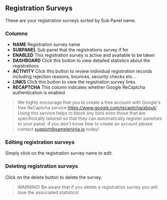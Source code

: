 ## Registration Surveys

These are your registration surveys sorted by Sub Panel name.

### Columns
- **NAME** Registration survey name
- **SUBPANEL** Sub panel that the registrations survey if for
- **ENABLED** This registration survey is active and available to be taken
- **DASHBOARD** Click this button to view detailed statistics about the registrations
- **ACTIVITY** Click this button to review individual registration records including rejection reasons, bounces, security checks etc...
- **LINKS** Click this button to view the registration survey links
- **RECAPTCHA** This column indicates whether Google ReCaptcha authentication is enabled

> We highly encourage that you to create a free account with Google's free ReCaptcha service https://www.google.com/recaptcha/about/. Using this service helps to block any bots even those that are specificically tailored so that they can automatically register panelists to your panel. If you don't know how to create an account please contact support@sampleninja.io today!

### Editing registration surveys

Simply click on the registration survey name to edit.

### Deleting registration surveys
Click on the delete button to delete the survey.

> WARNING! Be aware that if you delete a registration survey you will lose the associated statistics!
